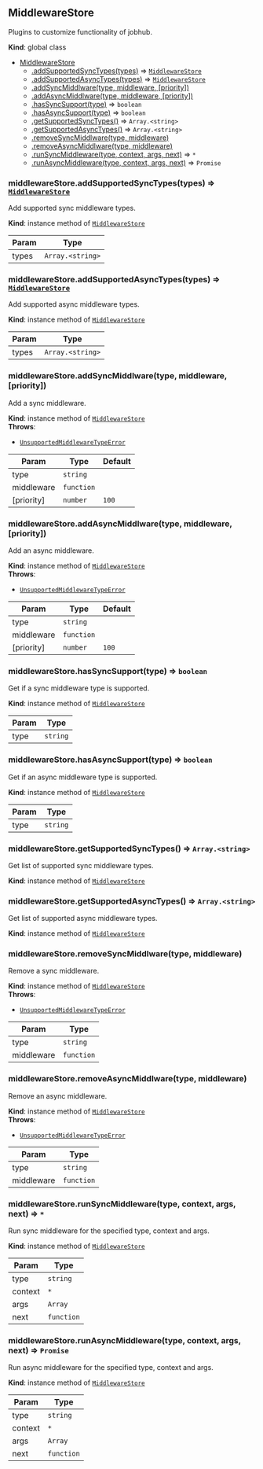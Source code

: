 <a name="MiddlewareStore"></a>

## MiddlewareStore
Plugins to customize functionality of jobhub.

**Kind**: global class  

* [MiddlewareStore](MiddlewareStore.md#MiddlewareStore)
    * [.addSupportedSyncTypes(types)](MiddlewareStore.md#MiddlewareStore+addSupportedSyncTypes) ⇒ <code>[MiddlewareStore](MiddlewareStore.md#MiddlewareStore)</code>
    * [.addSupportedAsyncTypes(types)](MiddlewareStore.md#MiddlewareStore+addSupportedAsyncTypes) ⇒ <code>[MiddlewareStore](MiddlewareStore.md#MiddlewareStore)</code>
    * [.addSyncMiddlware(type, middleware, [priority])](MiddlewareStore.md#MiddlewareStore+addSyncMiddlware)
    * [.addAsyncMiddlware(type, middleware, [priority])](MiddlewareStore.md#MiddlewareStore+addAsyncMiddlware)
    * [.hasSyncSupport(type)](MiddlewareStore.md#MiddlewareStore+hasSyncSupport) ⇒ <code>boolean</code>
    * [.hasAsyncSupport(type)](MiddlewareStore.md#MiddlewareStore+hasAsyncSupport) ⇒ <code>boolean</code>
    * [.getSupportedSyncTypes()](MiddlewareStore.md#MiddlewareStore+getSupportedSyncTypes) ⇒ <code>Array.&lt;string&gt;</code>
    * [.getSupportedAsyncTypes()](MiddlewareStore.md#MiddlewareStore+getSupportedAsyncTypes) ⇒ <code>Array.&lt;string&gt;</code>
    * [.removeSyncMiddlware(type, middleware)](MiddlewareStore.md#MiddlewareStore+removeSyncMiddlware)
    * [.removeAsyncMiddlware(type, middleware)](MiddlewareStore.md#MiddlewareStore+removeAsyncMiddlware)
    * [.runSyncMiddleware(type, context, args, next)](MiddlewareStore.md#MiddlewareStore+runSyncMiddleware) ⇒ <code>\*</code>
    * [.runAsyncMiddleware(type, context, args, next)](MiddlewareStore.md#MiddlewareStore+runAsyncMiddleware) ⇒ <code>Promise</code>

<a name="MiddlewareStore+addSupportedSyncTypes"></a>

### middlewareStore.addSupportedSyncTypes(types) ⇒ <code>[MiddlewareStore](MiddlewareStore.md#MiddlewareStore)</code>
Add supported sync middleware types.

**Kind**: instance method of <code>[MiddlewareStore](MiddlewareStore.md#MiddlewareStore)</code>  

| Param | Type |
| --- | --- |
| types | <code>Array.&lt;string&gt;</code> | 

<a name="MiddlewareStore+addSupportedAsyncTypes"></a>

### middlewareStore.addSupportedAsyncTypes(types) ⇒ <code>[MiddlewareStore](MiddlewareStore.md#MiddlewareStore)</code>
Add supported async middleware types.

**Kind**: instance method of <code>[MiddlewareStore](MiddlewareStore.md#MiddlewareStore)</code>  

| Param | Type |
| --- | --- |
| types | <code>Array.&lt;string&gt;</code> | 

<a name="MiddlewareStore+addSyncMiddlware"></a>

### middlewareStore.addSyncMiddlware(type, middleware, [priority])
Add a sync middleware.

**Kind**: instance method of <code>[MiddlewareStore](MiddlewareStore.md#MiddlewareStore)</code>  
**Throws**:

- <code>[UnsupportedMiddlewareTypeError](UnsupportedMiddlewareTypeError.md#UnsupportedMiddlewareTypeError)</code> 


| Param | Type | Default |
| --- | --- | --- |
| type | <code>string</code> |  | 
| middleware | <code>function</code> |  | 
| [priority] | <code>number</code> | <code>100</code> | 

<a name="MiddlewareStore+addAsyncMiddlware"></a>

### middlewareStore.addAsyncMiddlware(type, middleware, [priority])
Add an async middleware.

**Kind**: instance method of <code>[MiddlewareStore](MiddlewareStore.md#MiddlewareStore)</code>  
**Throws**:

- <code>[UnsupportedMiddlewareTypeError](UnsupportedMiddlewareTypeError.md#UnsupportedMiddlewareTypeError)</code> 


| Param | Type | Default |
| --- | --- | --- |
| type | <code>string</code> |  | 
| middleware | <code>function</code> |  | 
| [priority] | <code>number</code> | <code>100</code> | 

<a name="MiddlewareStore+hasSyncSupport"></a>

### middlewareStore.hasSyncSupport(type) ⇒ <code>boolean</code>
Get if a sync middleware type is supported.

**Kind**: instance method of <code>[MiddlewareStore](MiddlewareStore.md#MiddlewareStore)</code>  

| Param | Type |
| --- | --- |
| type | <code>string</code> | 

<a name="MiddlewareStore+hasAsyncSupport"></a>

### middlewareStore.hasAsyncSupport(type) ⇒ <code>boolean</code>
Get if an async middleware type is supported.

**Kind**: instance method of <code>[MiddlewareStore](MiddlewareStore.md#MiddlewareStore)</code>  

| Param | Type |
| --- | --- |
| type | <code>string</code> | 

<a name="MiddlewareStore+getSupportedSyncTypes"></a>

### middlewareStore.getSupportedSyncTypes() ⇒ <code>Array.&lt;string&gt;</code>
Get list of supported sync middleware types.

**Kind**: instance method of <code>[MiddlewareStore](MiddlewareStore.md#MiddlewareStore)</code>  
<a name="MiddlewareStore+getSupportedAsyncTypes"></a>

### middlewareStore.getSupportedAsyncTypes() ⇒ <code>Array.&lt;string&gt;</code>
Get list of supported async middleware types.

**Kind**: instance method of <code>[MiddlewareStore](MiddlewareStore.md#MiddlewareStore)</code>  
<a name="MiddlewareStore+removeSyncMiddlware"></a>

### middlewareStore.removeSyncMiddlware(type, middleware)
Remove a sync middleware.

**Kind**: instance method of <code>[MiddlewareStore](MiddlewareStore.md#MiddlewareStore)</code>  
**Throws**:

- <code>[UnsupportedMiddlewareTypeError](UnsupportedMiddlewareTypeError.md#UnsupportedMiddlewareTypeError)</code> 


| Param | Type |
| --- | --- |
| type | <code>string</code> | 
| middleware | <code>function</code> | 

<a name="MiddlewareStore+removeAsyncMiddlware"></a>

### middlewareStore.removeAsyncMiddlware(type, middleware)
Remove an async middleware.

**Kind**: instance method of <code>[MiddlewareStore](MiddlewareStore.md#MiddlewareStore)</code>  
**Throws**:

- <code>[UnsupportedMiddlewareTypeError](UnsupportedMiddlewareTypeError.md#UnsupportedMiddlewareTypeError)</code> 


| Param | Type |
| --- | --- |
| type | <code>string</code> | 
| middleware | <code>function</code> | 

<a name="MiddlewareStore+runSyncMiddleware"></a>

### middlewareStore.runSyncMiddleware(type, context, args, next) ⇒ <code>\*</code>
Run sync middleware for the specified type, context and args.

**Kind**: instance method of <code>[MiddlewareStore](MiddlewareStore.md#MiddlewareStore)</code>  

| Param | Type |
| --- | --- |
| type | <code>string</code> | 
| context | <code>\*</code> | 
| args | <code>Array</code> | 
| next | <code>function</code> | 

<a name="MiddlewareStore+runAsyncMiddleware"></a>

### middlewareStore.runAsyncMiddleware(type, context, args, next) ⇒ <code>Promise</code>
Run async middleware for the specified type, context and args.

**Kind**: instance method of <code>[MiddlewareStore](MiddlewareStore.md#MiddlewareStore)</code>  

| Param | Type |
| --- | --- |
| type | <code>string</code> | 
| context | <code>\*</code> | 
| args | <code>Array</code> | 
| next | <code>function</code> | 

